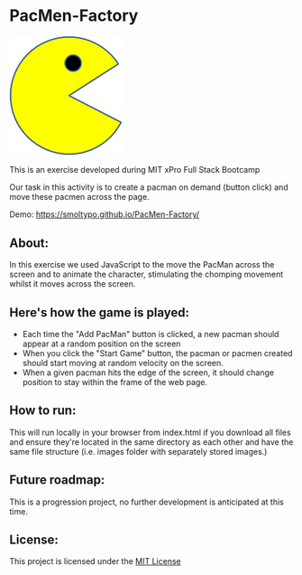 # PacMen-Factory

<img src = "https://raw.githubusercontent.com/smolTypo/PacMen-Factory/147852e278f34b0a25c2eedbf0e835fe728c0946/images/PacMan1.png" width='200'/>

This is an exercise developed during MIT xPro Full Stack Bootcamp

Our task in this activity is to create a pacman on demand (button click) and move these pacmen across the page.

Demo: https://smoltypo.github.io/PacMen-Factory/

## About:

In this exercise we used JavaScript to the move the PacMan across the screen and to animate the character, stimulating the chomping movement whilst it moves across the screen.

## Here's how the game is played:

- Each time the "Add PacMan" button is clicked, a new pacman should appear at a random position on the screen
- When you click the "Start Game" button, the pacman or pacmen created should start moving at random velocity on the screen.
- When a given pacman hits the edge of the screen, it should change position to stay within the frame of the web page.

## How to run:
This will run locally in your browser from index.html if you download all files and ensure they're located in the same directory as each other and have the 
same file structure (i.e. images folder with separately stored images.)

## Future roadmap:
This is a progression project, no further development is anticipated at this time.

## License:
This project is licensed under the <a href="https://github.com/smolTypo/PacMen-Factory/blob/main/LICENSE">MIT License</a>
